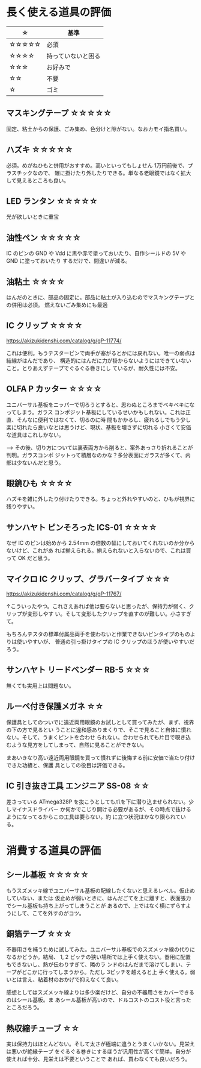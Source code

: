 # 長く使える道具の評価

| ☆       | 基準               |
| ---      | ---                |
|☆☆☆☆☆| 必須               |
|☆☆☆☆  | 持っていないと困る |
|☆☆☆    | お好みで           |
|☆☆      | 不要               |
|☆        | ゴミ               |

## マスキングテープ ☆☆☆☆☆

固定、粘土からの保護、ごみ集め、色分けと隙がない。なおカモイ指名買い。

## ハズキ ☆☆☆☆☆

必須。めがねひもと併用がおすすめ。高いといってもしょせん 1万円前後で、プラスチックなので、
雑に掛けたり外したりできる。単なる老眼鏡ではなく拡大して見えるところも良い。

## LED ランタン ☆☆☆☆☆

光が欲しいときに重宝

## 油性ペン ☆☆☆☆☆

IC のピンの GND や Vdd に黒や赤で塗っておいたり、自作シールドの 5V や GND に塗っておいたり
するだけで、間違いが減る。

## 油粘土 ☆☆☆☆

はんだのときに、部品の固定に。部品に粘土が入り込むのでマスキングテープとの併用は必須。
燃えないごみ集めにも最適

## IC クリップ ☆☆☆☆

https://akizukidenshi.com/catalog/g/gP-11774/

これは便利。もうテスターピンで両手が塞がるとかには戻れない。唯一の弱点は結線がはんだであり、
構造的にはんだに力が掛からないようにはできていないこと。とりあえずテープでぐるぐる巻きにし
ているが、耐久性には不安。

## OLFA P カッター ☆☆☆☆

ユニバーサル基板をニッパーで切ろうとすると、思わぬところまでベキベキになってしまう。ガラス
コンポジット基板にしているせいかもしれない。これは正直、そんなに便利ではなくて、切るのに時
間もかかるし、疲れるしでもう少し楽に切れたら良いなとは思うけど、現状、基板を壊さずに切れる
小さくて安価な道具はこれしかない。

--> その後、切り方については裏表両方から削ると、案外あっさり折れることが判明。ガラスコンポ
ジットって積層なのかな？多分表面にガラスが多くて、内部は少ないんだと思う。

## 眼鏡ひも ☆☆☆☆

ハズキを雑に外したり付けたりできる。ちょっと外れやすいのと、ひもが視界に残りやすい。

## サンハヤト ピンそろった ICS-01 ☆☆☆☆

なぜ IC のピンは始めから 2.54mm の倍数の幅にしておいてくれないのか分からないけど、これがあ
れば揃えられる。揃えられないと入らないので、これは買って OK だと思う。

## マイクロ IC クリップ、グラバータイプ ☆☆☆

https://akizukidenshi.com/catalog/g/gP-11767/

↑こういったやつ。これさえあれば他は要らないと思ったが、保持力が弱く、クリップが変形しやす
い。そして変形したクリップを直すのが難しい。小さすぎて。

もちろんテスタの標準付属品両手を使わないと作業できないピンタイプのものよりは使いやすいが、
普通の引っ掛けタイプの IC クリップのほうが使いやすいだろう。

## サンハヤト リードベンダー RB-5 ☆☆☆

無くても実用上は問題ない。

## ルーペ付き保護メガネ ☆☆

保護具としてのついでに遠近両用眼鏡のお試しとして買ってみたが、まず、視界の下の方で見るとい
うことに違和感ありまくりで、そこで見ること自体に慣れない。そして、うまくピントを合わせ
られない。合わせられても片目で覗き込むような見方をしてしまって、自然に見ることができない。

まあいきなり高い遠近両用眼鏡を買って慣れずに後悔する前に安価で当たり付けできた功績と、保護
具としての役目は評価できる。

## IC 引き抜き工具 エンジニア SS-08 ☆☆

差さっている ATmega328P を抜こうとしても爪を下に潜り込ませられない。少しマイナスドライバー
か何かでこじり開ける必要があるが、その時点で抜けるようになってるからこの工具は要らない。約
に立つ状況はかなり限られている。

# 消費する道具の評価

## シール基板 ☆☆☆☆☆

もうスズメッキ線でユニバーサル基板の配線したくないと思えるレベル。仮止めしていない、または
仮止めが弱いときに、はんだごてを上に離すと、表面張力でシール基板も持ち上がってしまうことが
あるので、上ではなく横にずらすようにして、こてを外すのがコツ。

## 銅箔テープ ☆☆☆

不器用さを補うために試してみた。ユニバーサル基板でのスズメッキ線の代りになるかどうか。結局、
1, 2 ピッチの狭い場所では上手く使えない。器用に配置もできないし、熱が伝わりすぎて、隣のラ
ンドのはんだまで溶けてしまい、テープがどこかに行ってしまうから。ただし 3ピッチを越えると上
手く使える。弱いとは言え、粘着材のおかげで抑えなくて良い。

感想としてはスズメッキ線よりは多少楽だけど、自分の不器用さをカバーできるのはシール基板。ま
あシール基板が高いので、ドルコストのコスト役と言ったところだろう。

## 熱収縮チューブ ☆☆

実は保持力はほとんどない。そして太さが極端に違うとうまくいかない。見栄えは悪いが絶縁テープ
をぐるぐる巻きにするほうが汎用性が高くて簡単。自分が使えれば十分、見栄えは不要ということで
あれば、買わなくても良いだろう。

